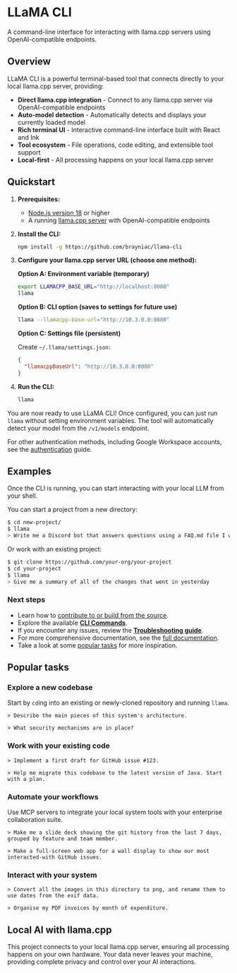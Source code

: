 # LLaMA CLI

A command-line interface for interacting with llama.cpp servers using OpenAI-compatible endpoints.

## Overview

LLaMA CLI is a powerful terminal-based tool that connects directly to your local llama.cpp server, providing:

- **Direct llama.cpp integration** - Connect to any llama.cpp server via OpenAI-compatible endpoints
- **Auto-model detection** - Automatically detects and displays your currently loaded model  
- **Rich terminal UI** - Interactive command-line interface built with React and Ink
- **Tool ecosystem** - File operations, code editing, and extensible tool support
- **Local-first** - All processing happens on your local llama.cpp server

## Quickstart

1. **Prerequisites:** 
   - [Node.js version 18](https://nodejs.org/en/download) or higher
   - A running [llama.cpp server](https://github.com/ggerganov/llama.cpp/tree/master/examples/server) with OpenAI-compatible endpoints

2. **Install the CLI:**

   ```bash
   npm install -g https://github.com/brayniac/llama-cli
   ```

3. **Configure your llama.cpp server URL (choose one method):**

   **Option A: Environment variable (temporary)**
   ```bash
   export LLAMACPP_BASE_URL="http://localhost:8080"
   llama
   ```

   **Option B: CLI option (saves to settings for future use)**
   ```bash
   llama --llamacpp-base-url="http://10.3.0.0:8080"
   ```

   **Option C: Settings file (persistent)**
   
   Create `~/.llama/settings.json`:
   ```json
   {
     "llamacppBaseUrl": "http://10.3.0.0:8080"
   }
   ```

4. **Run the CLI:**

   ```bash
   llama
   ```

You are now ready to use LLaMA CLI! Once configured, you can just run `llama` without setting environment variables. The tool will automatically detect your model from the `/v1/models` endpoint.

For other authentication methods, including Google Workspace accounts, see the [authentication](./docs/cli/authentication.md) guide.

## Examples

Once the CLI is running, you can start interacting with your local LLM from your shell.

You can start a project from a new directory:

```sh
$ cd new-project/
$ llama
> Write me a Discord bot that answers questions using a FAQ.md file I will provide
```

Or work with an existing project:

```sh
$ git clone https://github.com/your-org/your-project
$ cd your-project
$ llama
> Give me a summary of all of the changes that went in yesterday
```

### Next steps

- Learn how to [contribute to or build from the source](./CONTRIBUTING.md).
- Explore the available **[CLI Commands](./docs/cli/commands.md)**.
- If you encounter any issues, review the **[Troubleshooting guide](./docs/troubleshooting.md)**.
- For more comprehensive documentation, see the [full documentation](./docs/index.md).
- Take a look at some [popular tasks](#popular-tasks) for more inspiration.

## Popular tasks

### Explore a new codebase

Start by `cd`ing into an existing or newly-cloned repository and running `llama`.

```text
> Describe the main pieces of this system's architecture.
```

```text
> What security mechanisms are in place?
```

### Work with your existing code

```text
> Implement a first draft for GitHub issue #123.
```

```text
> Help me migrate this codebase to the latest version of Java. Start with a plan.
```

### Automate your workflows

Use MCP servers to integrate your local system tools with your enterprise collaboration suite.

```text
> Make me a slide deck showing the git history from the last 7 days, grouped by feature and team member.
```

```text
> Make a full-screen web app for a wall display to show our most interacted-with GitHub issues.
```

### Interact with your system

```text
> Convert all the images in this directory to png, and rename them to use dates from the exif data.
```

```text
> Organise my PDF invoices by month of expenditure.
```

## Local AI with llama.cpp

This project connects to your local llama.cpp server, ensuring all processing happens on your own hardware. Your data never leaves your machine, providing complete privacy and control over your AI interactions.
